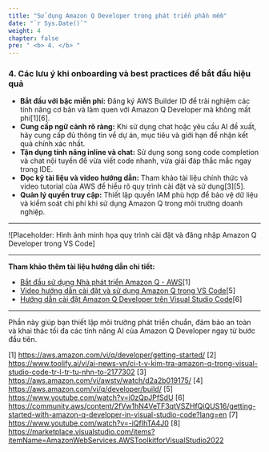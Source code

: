 ```yaml
---
title: "Sử dụng Amazon Q Developer trong phát triển phần mềm"
date: "`r Sys.Date()`"
weight: 4
chapter: false
pre: " <b> 4. </b> "
---
```


### 4. Các lưu ý khi onboarding và best practices để bắt đầu hiệu quả

- **Bắt đầu với bậc miễn phí:** Đăng ký AWS Builder ID để trải nghiệm các tính năng cơ bản và làm quen với Amazon Q Developer mà không mất phí[1][6].
- **Cung cấp ngữ cảnh rõ ràng:** Khi sử dụng chat hoặc yêu cầu AI đề xuất, hãy cung cấp đủ thông tin về dự án, mục tiêu và giới hạn để nhận kết quả chính xác nhất.
- **Tận dụng tính năng inline và chat:** Sử dụng song song code completion và chat nội tuyến để vừa viết code nhanh, vừa giải đáp thắc mắc ngay trong IDE.
- **Đọc kỹ tài liệu và video hướng dẫn:** Tham khảo tài liệu chính thức và video tutorial của AWS để hiểu rõ quy trình cài đặt và sử dụng[3][5].
- **Quản lý quyền truy cập:** Thiết lập quyền IAM phù hợp để bảo vệ dữ liệu và kiểm soát chi phí khi sử dụng Amazon Q trong môi trường doanh nghiệp.

---

![Placeholder: Hình ảnh minh họa quy trình cài đặt và đăng nhập Amazon Q Developer trong VS Code]

---

**Tham khảo thêm tài liệu hướng dẫn chi tiết:**

- [Bắt đầu sử dụng Nhà phát triển Amazon Q - AWS](https://aws.amazon.com/vi/q/developer/getting-started/)[1]
- [Video hướng dẫn cài đặt và sử dụng Amazon Q trong VS Code](https://www.youtube.com/watch?v=i0zQpJPfSdU)[5]
- [Hướng dẫn cài đặt Amazon Q Developer trên Visual Studio Code](https://community.aws/content/2fVw1hN4VeTF3qtVSZHfQiQUS16/getting-started-with-amazon-q-developer-in-visual-studio-code)[6]

---

Phần này giúp bạn thiết lập môi trường phát triển chuẩn, đảm bảo an toàn và khai thác tối đa các tính năng AI của Amazon Q Developer ngay từ bước đầu tiên.

[1] https://aws.amazon.com/vi/q/developer/getting-started/
[2] https://www.toolify.ai/vi/ai-news-vn/ci-t-v-kim-tra-amazon-q-trong-visual-studio-code-tr-l-tr-tu-nhn-to-2177302
[3] https://aws.amazon.com/vi/awstv/watch/d2a2b019175/
[4] https://aws.amazon.com/vi/q/developer/build/
[5] https://www.youtube.com/watch?v=i0zQpJPfSdU
[6] https://community.aws/content/2fVw1hN4VeTF3qtVSZHfQiQUS16/getting-started-with-amazon-q-developer-in-visual-studio-code?lang=en
[7] https://www.youtube.com/watch?v=-iQfIhTA4J0
[8] https://marketplace.visualstudio.com/items?itemName=AmazonWebServices.AWSToolkitforVisualStudio2022
